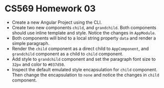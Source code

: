 # CS569 Homework 03
* Create a new Angular Project using the CLI.
* Create two new components `child`, and `grandchild`. Both components should use inline template and style. Notice the changes in `AppModule`.
* Both components will bind to a local string property `data` and render a simple paragraph. 
* Render the `child` component as a direct child to `AppComponent`, and `grandchild` component as a child to `child` component. 
* Add style to `grandchild` component and set the paragraph font size to `32px` and color to `#037d50`.
* Inspect the default emulated style encapsulation for `child` component. Then change the encapsulation to `none` and notice the changes in `child` component.
